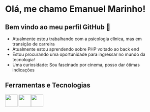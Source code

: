 # Olá, me chamo Emanuel Marinho! 
## Bem vindo ao meu perfil GitHub 👋


- Atualmente estou trabalhando com a psicologia clínica, mas em transição de carreira
- Atualmente estou aprendendo sobre PHP voltado ao back end
- Estou procurando uma oportunidade para ingressar no mundo da tecnologia!
- Uma curiosidade: Sou fascinado por cinema, posso dar ótimas indicações

## Ferramentas e Tecnologias
<img loading="lazy" src="https://cdn.jsdelivr.net/gh/devicons/devicon@latest/icons/php/php-plain.svg" width="40" height="40" /> <img loading="lazy" src="https://cdn.jsdelivr.net/gh/devicons/devicon@latest/icons/docker/docker-plain.svg"  width="40" height="40" /><img loading="lazy" src="https://cdn.jsdelivr.net/gh/devicons/devicon@latest/icons/react/react-original.svg"  width="40" height="40" />


          
          
          
